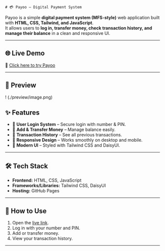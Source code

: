     # 💳 Payoo – Digital Payment System

Payoo is a simple **digital payment system (MFS-style)** web application built with **HTML, CSS, Tailwind, and JavaScript**.  
It allows users to **log in, transfer money, check transaction history, and manage their balance** in a clean and responsive UI.

---

## 🌐 Live Demo

🔗 [Click here to try Payoo](https://farhanahmedanik59.github.io/Payoo-project/)

---

## 📸 Preview

! (./preview/image.png)

## ✨ Features

- 🔑 **User Login System** – Secure login with number & PIN.
- 💸 **Add & Transfer Money** – Manage balance easily.
- 📜 **Transaction History** – See all previous transactions.
- 📱 **Responsive Design** – Works smoothly on desktop and mobile.
- 🎨 **Modern UI** – Styled with Tailwind CSS and DaisyUI.

---

## 🛠️ Tech Stack

- **Frontend:** HTML, CSS, JavaScript
- **Frameworks/Libraries:** Tailwind CSS, DaisyUI
- **Hosting:** GitHub Pages

---

## 🚀 How to Use

1. Open the [live link](https://farhanahmedanik59.github.io/Payoo-project/).
2. Log in with your number and PIN.
3. Add or transfer money.
4. View your transaction history.

---
